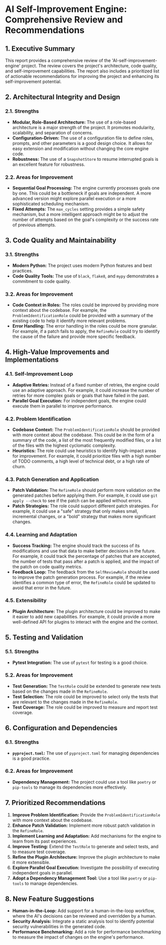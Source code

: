 # AI Self-Improvement Engine: Comprehensive Review and Recommendations

## 1. Executive Summary

This report provides a comprehensive review of the 'AI-self-improvement-engine' project. The review covers the project's architecture, code quality, and self-improvement capabilities. The report also includes a prioritized list of actionable recommendations for improving the project and enhancing its self-improvement potential.

## 2. Architectural Integrity and Design

### 2.1. Strengths

*   **Modular, Role-Based Architecture:** The use of a role-based architecture is a major strength of the project. It promotes modularity, scalability, and separation of concerns.
*   **Configuration-Driven:** The use of a configuration file to define roles, prompts, and other parameters is a good design choice. It allows for easy extension and modification without changing the core engine code.
*   **Robustness:** The use of a `SnapshotStore` to resume interrupted goals is an excellent feature for robustness.

### 2.2. Areas for Improvement

*   **Sequential Goal Processing:** The engine currently processes goals one by one. This could be a bottleneck if goals are independent. A more advanced version might explore parallel execution or a more sophisticated scheduling mechanism.
*   **Fixed Attempts:** The `max_cycles` setting provides a simple safety mechanism, but a more intelligent approach might be to adjust the number of attempts based on the goal's complexity or the success rate of previous attempts.

## 3. Code Quality and Maintainability

### 3.1. Strengths

*   **Modern Python:** The project uses modern Python features and best practices.
*   **Code Quality Tools:** The use of `black`, `flake8`, and `mypy` demonstrates a commitment to code quality.

### 3.2. Areas for Improvement

*   **Code Context in Roles:** The roles could be improved by providing more context about the codebase. For example, the `ProblemIdentificationRole` could be provided with a summary of the existing code to help it identify more relevant problems.
*   **Error Handling:** The error handling in the roles could be more granular. For example, if a patch fails to apply, the `RefineRole` could try to identify the cause of the failure and provide more specific feedback.

## 4. High-Value Improvements and Implementations

### 4.1. Self-Improvement Loop

*   **Adaptive Retries:** Instead of a fixed number of retries, the engine could use an adaptive approach. For example, it could increase the number of retries for more complex goals or goals that have failed in the past.
*   **Parallel Goal Execution:** For independent goals, the engine could execute them in parallel to improve performance.

### 4.2. Problem Identification

*   **Codebase Context:** The `ProblemIdentificationRole` should be provided with more context about the codebase. This could be in the form of a summary of the code, a list of the most frequently modified files, or a list of the files with the highest cyclomatic complexity.
*   **Heuristics:** The role could use heuristics to identify high-impact areas for improvement. For example, it could prioritize files with a high number of TODO comments, a high level of technical debt, or a high rate of churn.

### 4.3. Patch Generation and Application

*   **Patch Validation:** The `RefineRole` should perform more validation on the generated patches before applying them. For example, it could use `git apply --check` to see if the patch can be applied without errors.
*   **Patch Strategies:** The role could support different patch strategies. For example, it could use a "safe" strategy that only makes small, incremental changes, or a "bold" strategy that makes more significant changes.

### 4.4. Learning and Adaptation

*   **Success Tracking:** The engine should track the success of its modifications and use that data to make better decisions in the future. For example, it could track the percentage of patches that are accepted, the number of tests that pass after a patch is applied, and the impact of the patch on code quality metrics.
*   **Feedback Loop:** The feedback from the `SelfReviewRole` should be used to improve the patch generation process. For example, if the review identifies a common type of error, the `RefineRole` could be updated to avoid that error in the future.

### 4.5. Extensibility

*   **Plugin Architecture:** The plugin architecture could be improved to make it easier to add new capabilities. For example, it could provide a more well-defined API for plugins to interact with the engine and the context.

## 5. Testing and Validation

### 5.1. Strengths

*   **Pytest Integration:** The use of `pytest` for testing is a good choice.

### 5.2. Areas for Improvement

*   **Test Generation:** The `TestRole` could be extended to generate new tests based on the changes made in the `RefineRole`.
*   **Test Selection:** The role could be improved to select only the tests that are relevant to the changes made in the `RefineRole`.
*   **Test Coverage:** The role could be improved to measure and report test coverage.

## 6. Configuration and Dependencies

### 6.1. Strengths

*   **`pyproject.toml`:** The use of `pyproject.toml` for managing dependencies is a good practice.

### 6.2. Areas for Improvement

*   **Dependency Management:** The project could use a tool like `poetry` or `pip-tools` to manage its dependencies more effectively.

## 7. Prioritized Recommendations

1.  **Improve Problem Identification:** Provide the `ProblemIdentificationRole` with more context about the codebase.
2.  **Enhance Patch Validation:** Implement more robust patch validation in the `RefineRole`.
3.  **Implement Learning and Adaptation:** Add mechanisms for the engine to learn from its past experiences.
4.  **Improve Testing:** Extend the `TestRole` to generate and select tests, and to measure test coverage.
5.  **Refine the Plugin Architecture:** Improve the plugin architecture to make it more extensible.
6.  **Explore Parallel Goal Execution:** Investigate the possibility of executing independent goals in parallel.
7.  **Adopt a Dependency Management Tool:** Use a tool like `poetry` or `pip-tools` to manage dependencies.

## 8. New Feature Suggestions

*   **Human-in-the-Loop:** Add support for a human-in-the-loop workflow, where the AI's decisions can be reviewed and overridden by a human.
*   **Security Analysis:** Integrate a static analysis tool to identify potential security vulnerabilities in the generated code.
*   **Performance Benchmarking:** Add a role for performance benchmarking to measure the impact of changes on the engine's performance.

